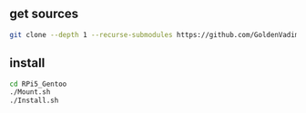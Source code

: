 ## get sources
```sh
git clone --depth 1 --recurse-submodules https://github.com/GoldenVadim/RPi5_Gentoo.git
```

## install
```sh
cd RPi5_Gentoo
./Mount.sh
./Install.sh
```
